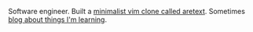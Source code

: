 Software engineer. Built a [minimalist vim clone called aretext](https://aretext.org). Sometimes [blog about things I'm learning](https://devnonsense.com).
